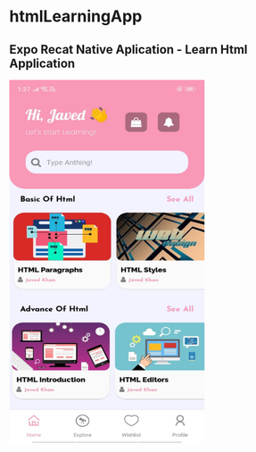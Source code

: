 # htmlLearningApp

## Expo Recat Native Aplication - Learn Html Application

<img src="https://raw.githubusercontent.com/thejaved/htmlLearningApp/main/AppScreenshot.jpeg" alt="blender" width="350" height="650"/>
